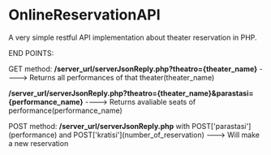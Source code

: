 # OnlineReservationAPI
A very simple  restful API implementation about theater reservation in PHP.

END POINTS:

GET method:
<b>/server_url/serverJsonReply.php?theatro={theater_name}</b> ----> Returns all performances of that theater(theater_name)

<b>/server_url/serverJsonReply.php?theatro={theater_name}&parastasi={performance_name}</b> ----> Returns avaliable seats of performance(performance_name)

POST method:
<b>/server_url/serverJsonReply.php</b> with POST\['parastasi'\](performance) and POST\['kratisi'\](number_of_reservation) ---> Will make a new reservation 
